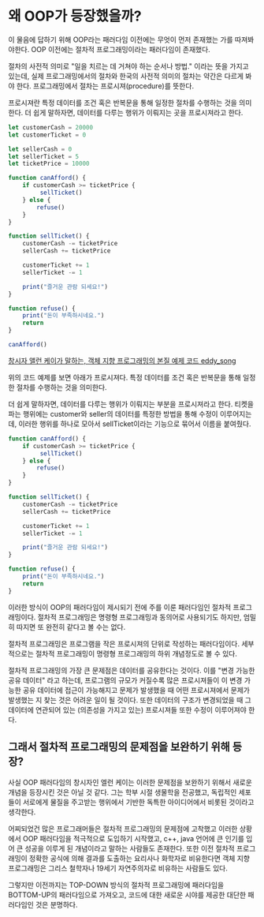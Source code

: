 # 왜 OOP가 등장했을까?

이 물음에 답하기 위해 OOP라는 패러다임 이전에는 무엇이 먼저 존재했는 가를 따져봐야한다. OOP 이전에는 절차적 프로그래밍이라는 패러다임이 존재했다.

절차의 사전적 의미로 "일을 치르는 데 거쳐야 하는 순서나 방법." 이라는 뜻을 가지고 있는데, 실제 프로그래밍에서의 절차와 한국의 사전적 의미의 절차는 약간은 다르게 봐야 한다. 프로그래밍에서 절차는 프로시져(procedure)를 뜻한다.

프로시져란 특정 데이터를 조건 혹은 반복문을 통해 일정한 절차를 수행하는 것을 의미한다. 더 쉽게 말하자면, 데이터를 다루는 행위가 이뤄지는 곳을 프로시져라고 한다.

```javascript
let customerCash = 20000
let customerTicket = 0

let sellerCash = 0
let sellerTicket = 5
let ticketPrice = 10000

function canAfford() {
    if customerCash >= ticketPrice {
         sellTicket()
    } else {
        refuse()
    }
}

function sellTicket() {
    customerCash -= ticketPrice
    sellerCash += ticketPrice

    customerTicket += 1
    sellerTicket -= 1

    print("즐거운 관람 되세요!")
}

function refuse() {
    print("돈이 부족하시네요.")
    return
}

canAfford()
```

[창시자 앨런 케이가 말하는, 객체 지향 프로그래밍의 본질 예제 코드 eddy_song](https://velog.io/@eddy_song/alan-kay-OOP)

위의 코드 예제를 보면 아래가 프로시져다. 특정 데이터를 조건 혹은 반복문을 통해 일정한 절차를 수행하는 것을 의미한다.

더 쉽게 말하자면, 데이터를 다루는 행위가 이뤄지는 부분을 프로시져라고 한다. 티켓을 파는 행위에는 customer와 seller의 데이터를 특정한 방법을 통해 수정이 이루어지는데, 이러한 행위를 하나로 모아서 sellTicket이라는 기능으로 묶어서 이름을 붙여줬다.

```javascript
function canAfford() {
    if customerCash >= ticketPrice {
         sellTicket()
    } else {
        refuse()
    }
}

function sellTicket() {
    customerCash -= ticketPrice
    sellerCash += ticketPrice

    customerTicket += 1
    sellerTicket -= 1

    print("즐거운 관람 되세요!")
}

function refuse() {
    print("돈이 부족하시네요.")
    return
}
```

이러한 방식이 OOP의 패러다임이 제시되기 전에 주를 이룬 패러다임인 절차적 프로그래밍이다. 절차적 프로그래밍은 명령형 프로그래밍과 동의어로 사용되기도 하지만, 엄밀히 따지면 또 완전히 같다고 볼 수는 없다.

절차적 프로그래밍은 프로그램을 작은 프로시져의 단위로 작성하는 패러다임이다. 세부적으로는 절차적 프로그래밍이 명령형 프로그래밍의 하위 개념정도로 볼 수 있다.

절차적 프로그래밍의 가장 큰 문제점은 데이터를 공유한다는 것이다. 이를 "변경 가능한 공유 데이터" 라고 하는데, 프로그램의 규모가 커질수록 많은 프로시져들이 이 변경 가능한 공유 데이터에 접근이 가능해지고 문제가 발생했을 때 어떤 프로시져에서 문제가 발생했는 지 찾는 것은 어려운 일이 될 것이다. 또한 데이터의 구조가 변경되었을 때 그 데이터에 연관되어 있는 (의존성을 가지고 있는) 프로시져들 또한 수정이 이루어져야 한다.

## 그래서 절차적 프로그래밍의 문제점을 보완하기 위해 등장?

사실 OOP 패러다임의 창시자인 엘런 케이는 이러한 문제점을 보완하기 위해서 새로운 개념을 등장시킨 것은 아닐 것 같다. 그는 학부 시절 생물학을 전공했고, 독립적인 세포들이 서로에게 물질을 주고받는 행위에서 기반한 독특한 아이디어에서 비롯된 것이라고 생각한다.

어찌되었건 많은 프로그래머들은 절차적 프로그래밍의 문제점에 고착했고 이러한 상황에서 OOP 패러다임을 적극적으로 도입하기 시작했고, c++, java 언어에 큰 인기를 입어 큰 성공을 이루게 된 개념이라고 말하는 사람들도 존재한다. 또한 이전 절차적 프로그래밍이 정확한 공식에 의해 결과를 도출하는 요리사나 화학자로 비유한다면 객체 지향 프로그래밍은 그리스 철학자나 19세기 자연주의자로 비유하는 사람들도 있다.

그렇지만 이전까지는 TOP-DOWN 방식의 절차적 프로그래밍에 패러다임을 BOTTOM-UP의 패러다임으로 가져오고, 코드에 대한 새로운 시야를 제공한 대단한 패러다임인 것은 분명하다.
